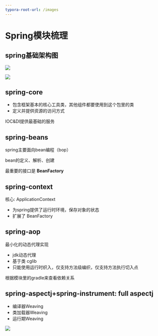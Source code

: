 ```yaml
---
typora-root-url: /images
---
```


# Spring模块梳理

## spring基础架构图

![](/1.png)





![](/2.png)



## spring-core

* 包含框架基本的核心工具类，其他组件都要使用到这个包里的类
* 定义并提供资源的访问方式

IOC&DI提供最基础的服务



## spring-beans

spring主要面向bean编程（bop）

bean的定义、解析、创建

最重要的接口是 **BeanFactory**

## spring-context

核心: ApplicationContext

* 为spring提供了运行时环境，保存对象的状态
* 扩展了 BeanFactory

## spring-aop

最小化的动态代理实现

* jdk动态代理
* 基于类 cglib
* 只能使用运行时织入，仅支持方法级编织，仅支持方法执行切入点

根据模块里的gradle来查看依赖关系

## spring-aspectj+spring-instrument: full aspectj

* 编译器Weaving
* 类加载器Weaving
* 运行期Weaving

![](/3.png)



